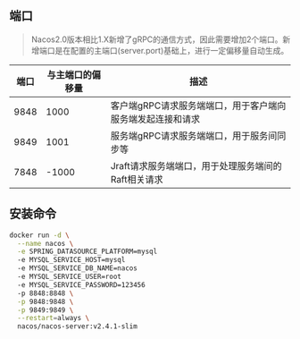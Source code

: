 ## 端口

> Nacos2.0版本相比1.X新增了gRPC的通信方式，因此需要增加2个端口。新增端口是在配置的主端口(server.port)基础上，进行一定偏移量自动生成。

| 端口        | 与主端口的偏移量 | 描述                                                  |
| ----------- | -----------    | ----------------------------------------------------  |
| 9848        | 1000           | 客户端gRPC请求服务端端口，用于客户端向服务端发起连接和请求 |
| 9849        | 1001           | 服务端gRPC请求服务端端口，用于服务间同步等                |
| 7848        | -1000          | Jraft请求服务端端口，用于处理服务端间的Raft相关请求       |


## 安装命令

```bash
docker run -d \
  --name nacos \
  -e SPRING_DATASOURCE_PLATFORM=mysql
  -e MYSQL_SERVICE_HOST=mysql
  -e MYSQL_SERVICE_DB_NAME=nacos
  -e MYSQL_SERVICE_USER=root
  -e MYSQL_SERVICE_PASSWORD=123456
  -p 8848:8848 \
  -p 9848:9848 \
  -p 9849:9849 \
  --restart=always \
  nacos/nacos-server:v2.4.1-slim
```